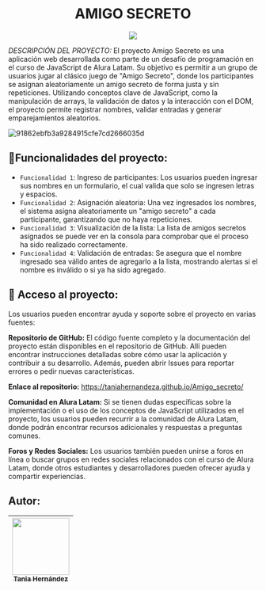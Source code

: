 <h1 align="center"> AMIGO SECRETO </h1>

   <p align="center">
   <img src="https://img.shields.io/badge/STATUS-Finalizado-blue">
   </p>

<em> DESCRIPCIÓN DEL PROYECTO: </em>
El proyecto Amigo Secreto es una aplicación web desarrollada como parte de un desafío de programación en el curso de JavaScript de Alura Latam. 
Su objetivo es permitir a un grupo de usuarios jugar al clásico juego de "Amigo Secreto", donde los participantes se asignan aleatoriamente un amigo secreto de forma justa y sin repeticiones. 
Utilizando conceptos clave de JavaScript, como la manipulación de arrays, la validación de datos y la interacción con el DOM, el proyecto permite registrar nombres, validar entradas y generar 
emparejamientos aleatorios.

![91862ebfb3a9284915cfe7cd2666035d](https://github.com/user-attachments/assets/5b2ca340-3c61-424c-8e97-c77532a0d53b)

## :hammer:Funcionalidades del proyecto:

- `Funcionalidad 1`: Ingreso de participantes: Los usuarios pueden ingresar sus nombres en un formulario, el cual valida que solo se ingresen letras y espacios.
- `Funcionalidad 2`: Asignación aleatoria: Una vez ingresados los nombres, el sistema asigna aleatoriamente un "amigo secreto" a cada participante, garantizando que no haya repeticiones.
- `Funcionalidad 3`: Visualización de la lista: La lista de amigos secretos asignados se puede ver en la consola para comprobar que el proceso ha sido realizado correctamente.
- `Funcionalidad 4`: Validación de entradas: Se asegura que el nombre ingresado sea válido antes de agregarlo a la lista, mostrando alertas si el nombre es inválido o si ya ha sido agregado.

## 📁 Acceso al proyecto:

Los usuarios pueden encontrar ayuda y soporte sobre el proyecto en varias fuentes:

**Repositorio de GitHub:** El código fuente completo y la documentación del proyecto están disponibles en el repositorio de GitHub. Allí pueden encontrar instrucciones detalladas sobre cómo usar la aplicación y contribuir a su desarrollo. Además, pueden abrir Issues para reportar errores o pedir nuevas características.

**Enlace al repositorio:** https://taniahernandeza.github.io/Amigo_secreto/

**Comunidad en Alura Latam:** Si se tienen dudas específicas sobre la implementación o el uso de los conceptos de JavaScript utilizados en el proyecto, los usuarios pueden recurrir a la comunidad de Alura Latam, donde podrán encontrar recursos adicionales y respuestas a preguntas comunes.

**Foros y Redes Sociales:** Los usuarios también pueden unirse a foros en línea o buscar grupos en redes sociales relacionados con el curso de Alura Latam, donde otros estudiantes y desarrolladores pueden ofrecer ayuda y compartir experiencias.

## Autor:

| [<img src="https://avatars.githubusercontent.com/u/196129063?s=400&u=d2685a9a36eee979006a34a5afb57ecd9eee2115&v=4" width=115><br><sub>Tania Hernández</sub>](https://github.com/taniahernandeza)
| :---: |
